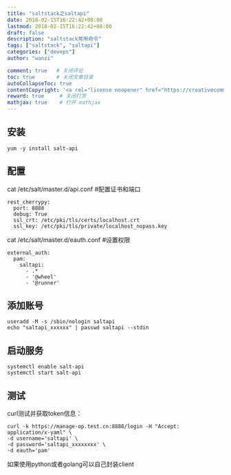 ```yaml
---
title: "saltstack之saltapi"
date: 2018-02-15T16:22:42+08:00
lastmod: 2018-02-15T16:22:42+08:00
draft: false
description: "saltstack常用命令"
tags: ["saltstack", "saltapi"]
categories: ["devops"]
author: "wanzi"

comment: true   # 关闭评论
toc: true       # 关闭文章目录
autoCollapseToc: true
contentCopyright: '<a rel="license noopener" href="https://creativecommons.org/licenses/by-nc-nd/4.0/" target="_blank">CC BY-NC-ND 4.0</a>'
reward: true     # 关闭打赏
mathjax: true    # 打开 mathjax
---
```


## 安装
```
yum -y install salt-api
```

## 配置
cat /etc/salt/master.d/api.conf  #配置证书和端口
```
rest_cherrypy:
  port: 8888
  debug: True
  ssl_crt: /etc/pki/tls/certs/localhost.crt
  ssl_key: /etc/pki/tls/private/localhost_nopass.key
```
cat /etc/salt/master.d/eauth.conf  #设置权限
```
external_auth:
  pam:
    saltapi:
      - .*
      - '@wheel'
      - '@runner'
```
## 添加账号
```
useradd -M -s /sbin/nologin saltapi
echo "saltapi_xxxxxx" | passwd saltapi --stdin
```
## 启动服务
```
systemctl enable salt-api
systemctl start salt-api
```

## 测试

curl测试并获取token信息：
```
curl -k https://manage-op.test.cn:8888/login -H "Accept: application/x-yaml" \
-d username='saltapi' \
-d password='saltapi_xxxxxxxx' \
-d eauth='pam'
```
如果使用python或者golang可以自己封装client
